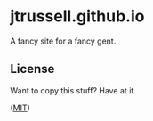 # jtrussell.github.io

A fancy site for a fancy gent.

## License

Want to copy this stuff? Have at it.

([MIT](https://raw.githubusercontent.com/jtrussell/jtrussell.github.io/master/LICENSE-MIT))
